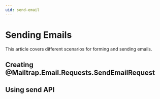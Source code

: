 ```yaml
---
uid: send-email
---
```



# Sending Emails
This article covers different scenarios for forming and sending emails.

## Creating @Mailtrap.Email.Requests.SendEmailRequest

## Using send API
